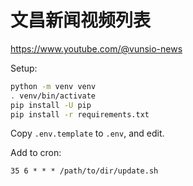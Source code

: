 # 文昌新闻视频列表

<https://www.youtube.com/@vunsio-news>

Setup:

```sh
python -m venv venv
. venv/bin/activate
pip install -U pip
pip install -r requirements.txt
```

Copy `.env.template` to `.env`, and edit.

Add to cron:

```
35 6 * * * /path/to/dir/update.sh
```
